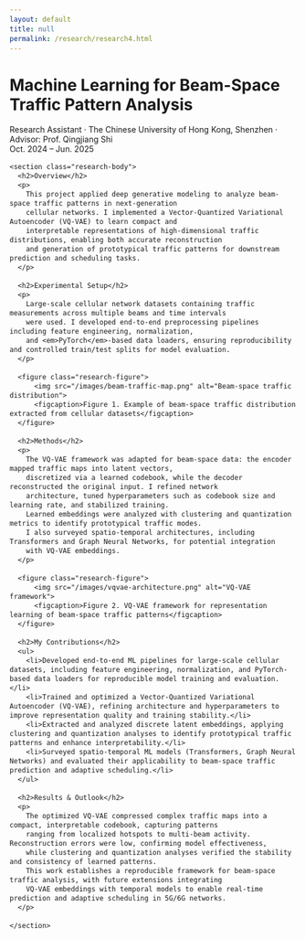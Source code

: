 ```yaml
---
layout: default
title: null
permalink: /research/research4.html
---
```


<html lang="en">
<head>
  <meta charset="UTF-8">
  <title>Machine Learning for Beam-Space Traffic Pattern Analysis</title>
  <link rel="stylesheet" href="research.css">
</head>
<body>
<div id="research-detail">
  <div class="content-card">
    <h1 class="page__title">
      Machine Learning for Beam-Space Traffic Pattern Analysis
    </h1>
    <p class="meta">
      Research Assistant · The Chinese University of Hong Kong, Shenzhen · Advisor: Prof. Qingjiang Shi<br>
      Oct. 2024 – Jun. 2025
    </p>

    <section class="research-body">
      <h2>Overview</h2>
      <p>
        This project applied deep generative modeling to analyze beam-space traffic patterns in next-generation 
        cellular networks. I implemented a Vector-Quantized Variational Autoencoder (VQ-VAE) to learn compact and 
        interpretable representations of high-dimensional traffic distributions, enabling both accurate reconstruction 
        and generation of prototypical traffic patterns for downstream prediction and scheduling tasks.
      </p>

      <h2>Experimental Setup</h2>
      <p>
        Large-scale cellular network datasets containing traffic measurements across multiple beams and time intervals 
        were used. I developed end-to-end preprocessing pipelines including feature engineering, normalization, 
        and <em>PyTorch</em>-based data loaders, ensuring reproducibility and controlled train/test splits for model evaluation.
      </p>

      <figure class="research-figure">
          <img src="/images/beam-traffic-map.png" alt="Beam-space traffic distribution">
          <figcaption>Figure 1. Example of beam-space traffic distribution extracted from cellular datasets</figcaption>
      </figure>

      <h2>Methods</h2>
      <p>
        The VQ-VAE framework was adapted for beam-space data: the encoder mapped traffic maps into latent vectors, 
        discretized via a learned codebook, while the decoder reconstructed the original input. I refined network 
        architecture, tuned hyperparameters such as codebook size and learning rate, and stabilized training. 
        Learned embeddings were analyzed with clustering and quantization metrics to identify prototypical traffic modes. 
        I also surveyed spatio-temporal architectures, including Transformers and Graph Neural Networks, for potential integration 
        with VQ-VAE embeddings.
      </p>

      <figure class="research-figure">
          <img src="/images/vqvae-architecture.png" alt="VQ-VAE framework">
          <figcaption>Figure 2. VQ-VAE framework for representation learning of beam-space traffic patterns</figcaption>
      </figure>

      <h2>My Contributions</h2>
      <ul>
        <li>Developed end-to-end ML pipelines for large-scale cellular datasets, including feature engineering, normalization, and PyTorch-based data loaders for reproducible model training and evaluation.</li>
        <li>Trained and optimized a Vector-Quantized Variational Autoencoder (VQ-VAE), refining architecture and hyperparameters to improve representation quality and training stability.</li>
        <li>Extracted and analyzed discrete latent embeddings, applying clustering and quantization analyses to identify prototypical traffic patterns and enhance interpretability.</li>
        <li>Surveyed spatio-temporal ML models (Transformers, Graph Neural Networks) and evaluated their applicability to beam-space traffic prediction and adaptive scheduling.</li>
      </ul>

      <h2>Results & Outlook</h2>
      <p>
        The optimized VQ-VAE compressed complex traffic maps into a compact, interpretable codebook, capturing patterns 
        ranging from localized hotspots to multi-beam activity. Reconstruction errors were low, confirming model effectiveness, 
        while clustering and quantization analyses verified the stability and consistency of learned patterns. 
        This work establishes a reproducible framework for beam-space traffic analysis, with future extensions integrating 
        VQ-VAE embeddings with temporal models to enable real-time prediction and adaptive scheduling in 5G/6G networks.
      </p>

    </section>
  </div>
</div>
</body>
</html>
